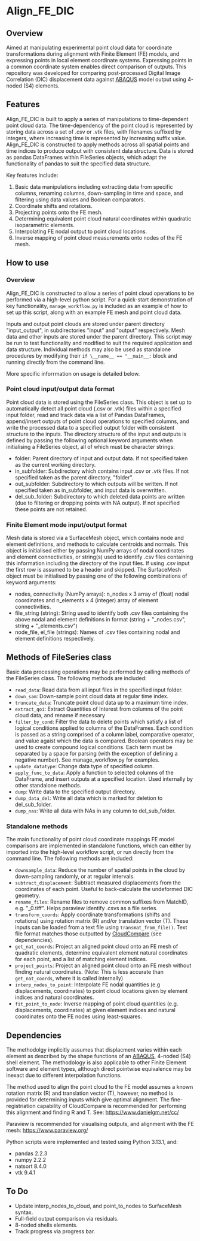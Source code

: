 # Align_FE_DIC

## Overview 

Aimed at manipulating experimental point cloud data for coordinate transformations during alignment with Finite Element (FE) models, and expressing points in local element coordinate systems. Expressing points in a common coordinate system enables direct comparison of outputs. This repository was developed for comparing post-processed Digital Image Correlation (DIC) displacement data against [ABAQUS](https://www.3ds.com/products/simulia/abaqus) model output using 4-noded (S4) elements. 

## Features

Align_FE_DIC is built to apply a series of manipulations to time-dependent point cloud data. The time-dependency of the point cloud is represented by storing data across a set of .csv or .vtk files, with filenames suffixed by integers, where increasing time is represented by increasing suffix value. Align_FE_DIC is constructed to apply methods across all spatial points and time indices to produce output with consistent data structure. Data is stored as pandas DataFrames within FileSeries objects, which adapt the functionality of pandas to suit the specified data structure.

Key features include:
1) Basic data manipulations including extracting data from specific columns, renaming columns, down-sampling in time and space, and filtering using data values and Boolean comparators.
2) Coordinate shifts and rotations.
3) Projecting points onto the FE mesh.
4) Determining equivalent point cloud natural coordinates within quadratic isoparametric elements.
5) Interpolating FE nodal output to point cloud locations.
6) Inverse mapping of point cloud measurements onto nodes of the FE mesh.

## How to use

### Overview

Align_FE_DIC is constructed to allow a series of point cloud operations to be performed via a high-level python script. For a quick-start demonstration of key functionality, `manage_workflow.py` is included as an example of how to set up this script, along with an example FE mesh and point cloud data. 

Inputs and output point clouds are stored under parent directory "input_output", in subdirectories "input" and "output" respectively. Mesh data and other inputs are stored under the parent directory. This script may be run to test functionality and modified to suit the required application and data structure. Individual methods may also be used as standalone procedures by modifying their `if \__name__ == "__main__:` block and running directly from the command line.

More specific inforrmation on usage is detailed below.

### Point cloud input/output data format

Point cloud data is stored using the FileSeries class. This object is set up to automatically detect all point cloud (.csv or .vtk) files within a specified input folder, read and track data via a list of Pandas DataFrames, append/insert outputs of point cloud operations to specified columns, and write the processed data to a specified output folder with consistent structure to the inputs. The directory structure of the input and outputs is defined by passing the following optional keyword arguments when initialising a FileSeries object, all of which must be character strings:
- folder: Parent directory of input and output data. If not specified taken as the current working directory.
- in_subfolder: Subdirectory which contains input .csv or .vtk files. If not specified taken as the parent directory, "folder".
- out_subfolder: Subdirectory to which outputs will be written. If not specified taken as in_subfolder, and input data is overwritten.
- del_sub_folder: Subdirectory to which deleted data points are written (due to filtering or dropping points with NA output). If not specified these points are not retained.

### Finite Element mode input/output format

Mesh data is stored via a SurfaceMesh object, which contains node and element definitions, and methods to calculate centroids and normals. This object is initialised either by passing NumPy arrays of nodal coordinates and element connectivities, or string(s) used to identify .csv files containing this information including the directory of the input files. If using .csv input the first row is assumed to be a header and skipped. The SurfaceMesh object must be initialised by passing one of the following combinations of keyword arguments:
- nodes, connectivity (NumPy arrays): n_nodes x 3 array of (float) nodal coordinates and n_elements x 4 (integer) array of element connectivities.
- file_string (string): String used to identify both .csv files containing the above nodal and element definitions in format (string + "_nodes.csv", string + "_elements.csv")
- node_file, el_file (strings): Names of .csv files containing nodal and element definitions respectively.

## Methods of FileSeries class

Basic data processing operations may be performed by calling methods of the FileSeries class. The following methods are included:
- <code>read_data</code>: Read data from all input files in the specified input folder.
- <code>down_sam</code>: Down-sample point cloud data at regular time index.
- <code>truncate_data</code>: Truncate point cloud data up to a maximum time index.
- <code>extract_qoi</code>: Extract Quantities of Interest from columns of the point cloud data, and rename if necessary
- <code>filter_by_cond</code>: Filter the data to delete points which satisfy a list of logical conditions applied to columns of the DataFrames. Each condition is passed as a string comprised of a column label, comparative operator, and value agaist which the data is compared. Boolean operators may be used to create compound logical conditions. Each term must be separated by a space for parsing (with the exception of defining a negative number). See manage_workflow.py for examples.
- <code>update_datatype</code>: Change data type of specified column.
- <code>apply_func_to_data</code>: Apply a function to selected columns of the DataFrame, and insert outputs at a specified location. Used internally by other standalone methods.
- <code>dump</code>: Write data to the specified output directory.
- <code>dump_data_del</code>: Write all data which is marked for deletion to del_sub_folder.
- <code>dump_nas</code>: Write all data with NAs in any column to del_sub_folder.

### Standalone methods

The main functionality of point cloud coordinate mappings FE model comparisons are implemented in standalone functions, which can either by imported into the high-level workflow script, or run directly from the command line. The following methods are included:
- <code>downsample_data</code>: Reduce the number of spatial points in the cloud by down-sampling randomly, or at regular intervals.
- <code>subtract_displacement</code>: Subtract measured displacements from the coordinates of each point. Useful to back-calculate the undeformed DIC geometry.
- <code>rename_files</code>: Rename files to remove common suffixes from MatchID, e.g. "_0.tiff". Helps paraview identify .csvs as a file series.
- <code>transform_coords</code>: Apply coordinate transformations (shifts and rotations) using rotation matrix (R) and/or translation vector (T). These inputs can be loaded from a text file using <code>transmat_from_file()</code>. Text file format matches those outputted by [CloudCompare](https://www.danielgm.net/cc/) (see dependencies).
- <code>get_nat_coords</code>: Project an aligned point cloud onto an FE mesh of quadratic elements, determine equivalent element natural coordinates for each point, and a list of matching element indices.
- <code>project_points</code>: Project an aligned point cloud onto an FE mesh without finding natural coordinates. (Note: This is less accurate than <code>get_nat_coords</code>, where it is called internally)
- <code>interp_nodes_to_point</code>: Interpolate FE nodal quantities (e.g displacements, coordinates) to point cloud locations given by element indices and natural coordinates.
- <code>fit_point_to_node</code>: Inverse mapping of point cloud quantities (e.g. displacements, coordinates) at given element indices and natural coordinates onto the FE nodes using least-squares.

## Dependencies

The methodolgy implicitly assumes that displacment varies within each element as described by the shape functions of an [ABAQUS](https://www.3ds.com/products/simulia/abaqus), 4-noded (S4) shell element. The methodology is also applicable to other Finite Element software and element types, although direct pointwise equivalence may be inexact due to different interpolation functions.

The method used to align the point cloud to the FE model assumes a known rotation matrix (R) and translation vector (T), however, no method is provided for determining inputs which give optimal alignment. The fine-registriation capability of CloudCompare is recommended for performing this alignment and finding R and T. See:
<https://www.danielgm.net/cc/>

Paraview is recommended for visualising outputs, and alignment with the FE mesh:
<https://www.paraview.org/>

Python scripts were implemented and tested using Python 3.13.1, and:
- pandas 2.2.3
- numpy 2.2.2
- natsort 8.4.0
- vtk 9.4.1

## To Do

- Update interp_nodes_to_cloud, and point_to_nodes to SurfaceMesh syntax.
- Full-field output comparison via residuals.
- 8-noded shells elements.
- Track progress via progress bar.